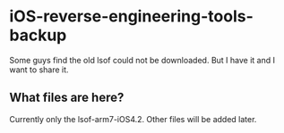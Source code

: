 # iOS-reverse-engineering-tools-backup
Some guys find the old lsof could not be downloaded. But I have it and I want to share it.

## What files are here?

Currently only the lsof-arm7-iOS4.2. Other files will be added later.
